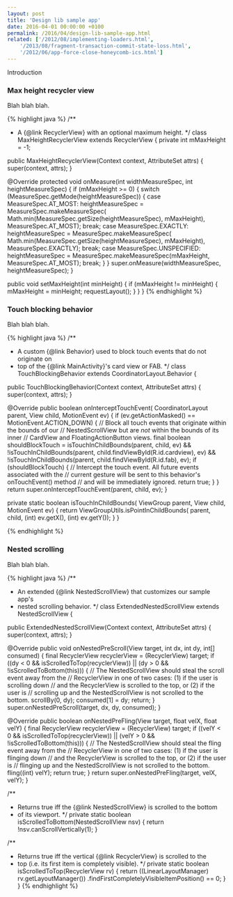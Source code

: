 ```yaml
---
layout: post
title: 'Design lib sample app'
date: 2016-04-01 00:00:00 +0100
permalink: /2016/04/design-lib-sample-app.html
related: ['/2012/08/implementing-loaders.html',
    '/2013/08/fragment-transaction-commit-state-loss.html',
    '/2012/06/app-force-close-honeycomb-ics.html']
---
```


Introduction

### Max height recycler view

<!--morestart-->

Blah blah blah.

<!--more-->

{% highlight java %}
/**
 * A {@link RecyclerView} with an optional maximum height.
 */
class MaxHeightRecyclerView extends RecyclerView {
  private int mMaxHeight = -1;

  public MaxHeightRecyclerView(Context context, AttributeSet attrs) {
    super(context, attrs);
  }

  @Override
  protected void onMeasure(int widthMeasureSpec, int heightMeasureSpec) {
    if (mMaxHeight >= 0) {
      switch (MeasureSpec.getMode(heightMeasureSpec)) {
        case MeasureSpec.AT_MOST:
          heightMeasureSpec = MeasureSpec.makeMeasureSpec(
              Math.min(MeasureSpec.getSize(heightMeasureSpec), mMaxHeight),
              MeasureSpec.AT_MOST);
          break;
        case MeasureSpec.EXACTLY:
          heightMeasureSpec = MeasureSpec.makeMeasureSpec(
              Math.min(MeasureSpec.getSize(heightMeasureSpec), mMaxHeight),
              MeasureSpec.EXACTLY);
          break;
        case MeasureSpec.UNSPECIFIED:
          heightMeasureSpec = MeasureSpec.makeMeasureSpec(mMaxHeight,
              MeasureSpec.AT_MOST);
          break;
      }
    }
    super.onMeasure(widthMeasureSpec, heightMeasureSpec);
  }

  public void setMaxHeight(int minHeight) {
    if (mMaxHeight != minHeight) {
      mMaxHeight = minHeight;
      requestLayout();
    }
  }
}
{% endhighlight %}

### Touch blocking behavior

Blah blah blah.

{% highlight java %}
/**
 * A custom {@link Behavior} used to block touch events that do not originate on
 * top of the {@link MainActivity}'s card view or FAB.
 */
class TouchBlockingBehavior extends CoordinatorLayout.Behavior<View> {

  public TouchBlockingBehavior(Context context, AttributeSet attrs) {
    super(context, attrs);
  }

  @Override
  public boolean onInterceptTouchEvent(
      CoordinatorLayout parent, View child, MotionEvent ev) {
    if (ev.getActionMasked() == MotionEvent.ACTION_DOWN) {
      // Block all touch events that originate within the bounds of our
      // NestedScrollView but are *not* within the bounds of its inner
      // CardView and FloatingActionButton views.
      final boolean shouldBlockTouch = isTouchInChildBounds(parent, child, ev)
          && !isTouchInChildBounds(parent, child.findViewById(R.id.cardview), ev)
          && !isTouchInChildBounds(parent, child.findViewById(R.id.fab), ev);
      if (shouldBlockTouch) {
        // Intercept the touch event. All future events associated with the
        // current gesture will be sent to this behavior's onTouchEvent() method
        // and will be immediately ignored.
        return true;
      }
    }
    return super.onInterceptTouchEvent(parent, child, ev);
  }

  private static boolean isTouchInChildBounds(
      ViewGroup parent, View child, MotionEvent ev) {
    return ViewGroupUtils.isPointInChildBounds(
        parent, child, (int) ev.getX(), (int) ev.getY());
  }
}

{% endhighlight %}

### Nested scrolling

Blah blah blah.

{% highlight java %}
/**
 * An extended {@link NestedScrollView} that customizes our sample app's
 * nested scrolling behavior.
 */
class ExtendedNestedScrollView extends NestedScrollView {

  public ExtendedNestedScrollView(Context context, AttributeSet attrs) {
    super(context, attrs);
  }

  @Override
  public void onNestedPreScroll(View target, int dx, int dy, int[] consumed) {
    final RecyclerView recyclerView = (RecyclerView) target;
    if ((dy < 0 && isScrolledToTop(recyclerView))
        || (dy > 0 && !isScrolledToBottom(this))) {
      // The NestedScrollView should steal the scroll event away from the
      // RecyclerView in one of two cases: (1) if the user is scrolling down
      // and the RecyclerView is scrolled to the top, or (2) if the user is
      // scrolling up and the NestedScrollView is not scrolled to the bottom.
      scrollBy(0, dy);
      consumed[1] = dy;
      return;
    }
    super.onNestedPreScroll(target, dx, dy, consumed);
  }

  @Override
  public boolean onNestedPreFling(View target, float velX, float velY) {
    final RecyclerView recyclerView = (RecyclerView) target;
    if ((velY < 0 && isScrolledToTop(recyclerView))
        || (velY > 0 && !isScrolledToBottom(this))) {
      // The NestedScrollView should steal the fling event away from the
      // RecyclerView in one of two cases: (1) if the user is flinging down
      // and the RecyclerView is scrolled to the top, or (2) if the user is
      // flinging up and the NestedScrollView is not scrolled to the bottom.
      fling((int) velY);
      return true;
    }
    return super.onNestedPreFling(target, velX, velY);
  }

  /**
   * Returns true iff the {@link NestedScrollView} is scrolled to the bottom
   * of its viewport.
   */
  private static boolean isScrolledToBottom(NestedScrollView nsv) {
    return !nsv.canScrollVertically(1);
  }

  /**
   * Returns true iff the vertical {@link RecyclerView} is scrolled to the 
   * top (i.e. its first item is completely visible).
   */
  private static boolean isScrolledToTop(RecyclerView rv) {
    return ((LinearLayoutManager) rv.getLayoutManager())
        .findFirstCompletelyVisibleItemPosition() == 0;
  }
}
{% endhighlight %}

